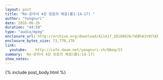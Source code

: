 ```yaml
---
layout: post
title: "Re-로마서 4강 믿음의 복음(롬1:14-17) "
author: "Yangnuri"
date: 2016-06-26
duration: "44:59"
type: "audio/mpeg"
enclosure_url: http://archive.org/download/411417_20160626/%EB%A1%9C%EB%A7%88%EC%84%9C%204%EA%B0%95%20%EB%AF%BF%EC%9D%8C%EC%9D%98%20%EB%B3%B5%EC%9D%8C(%EB%A1%AC1;14-17).mp3
enclosure_bytes_size: 73,770,176       
link:
  youtube:    http://cafe.daum.net/yangnuri-ch/Q6eq/23
summary:  Re-로마서 4강 믿음의 복음(롬1:14-17) 
show_notes:
---
```

{% include post_body.html %}
